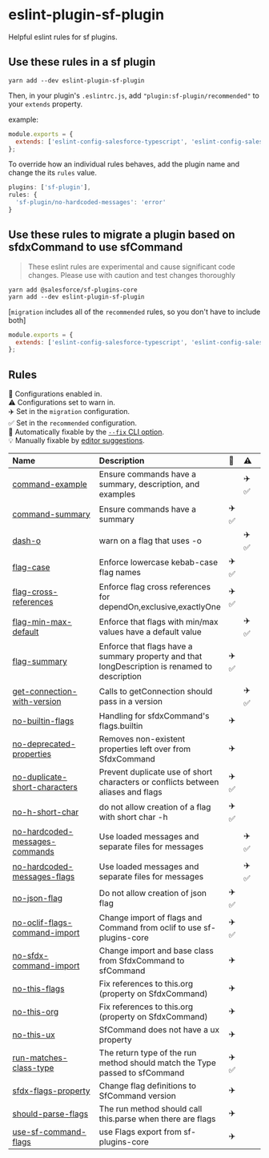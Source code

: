 # eslint-plugin-sf-plugin

Helpful eslint rules for sf plugins.

## Use these rules in a sf plugin

`yarn add --dev eslint-plugin-sf-plugin`

Then, in your plugin's `.eslintrc.js`, add `"plugin:sf-plugin/recommended"` to your `extends` property.

example:

```js
module.exports = {
  extends: ['eslint-config-salesforce-typescript', 'eslint-config-salesforce-license', 'plugin:sf-plugin/recommended'],
};
```

To override how an individual rules behaves, add the plugin name and change the its `rules` value.

```js
plugins: ['sf-plugin'],
rules: {
  'sf-plugin/no-hardcoded-messages': 'error'
}
```

## Use these rules to migrate a plugin based on sfdxCommand to use sfCommand

> These eslint rules are experimental and cause significant code changes. Please use with caution and test changes thoroughly

```shell
yarn add @salesforce/sf-plugins-core
yarn add --dev eslint-plugin-sf-plugin
```

[`migration` includes all of the `recommended` rules, so you don't have to include both]

```js
module.exports = {
  extends: ['eslint-config-salesforce-typescript', 'eslint-config-salesforce-license', 'plugin:sf-plugin/migration'],
};
```

## Rules

<!-- begin auto-generated rules list -->

💼 Configurations enabled in.\
⚠️ Configurations set to warn in.\
✈️ Set in the `migration` configuration.\
✅ Set in the `recommended` configuration.\
🔧 Automatically fixable by the [`--fix` CLI option](https://eslint.org/docs/user-guide/command-line-interface#--fix).\
💡 Manually fixable by [editor suggestions](https://eslint.org/docs/developer-guide/working-with-rules#providing-suggestions).

| Name                                                                           | Description                                                                                   | 💼   | ⚠️   | 🔧 | 💡 |
| :----------------------------------------------------------------------------- | :-------------------------------------------------------------------------------------------- | :--- | :--- | :- | :- |
| [command-example](docs/rules/command-example.md)                               | Ensure commands have a summary, description, and examples                                     |      | ✈️ ✅ |    |    |
| [command-summary](docs/rules/command-summary.md)                               | Ensure commands have a summary                                                                | ✈️ ✅ |      | 🔧 |    |
| [dash-o](docs/rules/dash-o.md)                                                 | warn on a flag that uses -o                                                                   |      | ✈️ ✅ |    |    |
| [flag-case](docs/rules/flag-case.md)                                           | Enforce lowercase kebab-case flag names                                                       | ✈️ ✅ |      | 🔧 |    |
| [flag-cross-references](docs/rules/flag-cross-references.md)                   | Enforce flag cross references for dependOn,exclusive,exactlyOne                               | ✈️ ✅ |      |    |    |
| [flag-min-max-default](docs/rules/flag-min-max-default.md)                     | Enforce that flags with min/max values have a default value                                   |      | ✈️ ✅ |    |    |
| [flag-summary](docs/rules/flag-summary.md)                                     | Enforce that flags have a summary property and that longDescription is renamed to description | ✈️ ✅ |      | 🔧 |    |
| [get-connection-with-version](docs/rules/get-connection-with-version.md)       | Calls to getConnection should pass in a version                                               |      | ✈️ ✅ |    |    |
| [no-builtin-flags](docs/rules/no-builtin-flags.md)                             | Handling for sfdxCommand's flags.builtin                                                      | ✈️   |      | 🔧 |    |
| [no-deprecated-properties](docs/rules/no-deprecated-properties.md)             | Removes non-existent properties left over from SfdxCommand                                    | ✈️   |      | 🔧 |    |
| [no-duplicate-short-characters](docs/rules/no-duplicate-short-characters.md)   | Prevent duplicate use of short characters or conflicts between aliases and flags              | ✈️ ✅ |      |    |    |
| [no-h-short-char](docs/rules/no-h-short-char.md)                               | do not allow creation of a flag with short char -h                                            | ✈️ ✅ |      |    |    |
| [no-hardcoded-messages-commands](docs/rules/no-hardcoded-messages-commands.md) | Use loaded messages and separate files for messages                                           |      | ✈️ ✅ |    |    |
| [no-hardcoded-messages-flags](docs/rules/no-hardcoded-messages-flags.md)       | Use loaded messages and separate files for messages                                           |      | ✈️ ✅ |    |    |
| [no-json-flag](docs/rules/no-json-flag.md)                                     | Do not allow creation of json flag                                                            | ✈️ ✅ |      |    |    |
| [no-oclif-flags-command-import](docs/rules/no-oclif-flags-command-import.md)   | Change import of flags and Command from oclif to use sf-plugins-core                          | ✈️ ✅ |      | 🔧 |    |
| [no-sfdx-command-import](docs/rules/no-sfdx-command-import.md)                 | Change import and base class from SfdxCommand to sfCommand                                    | ✈️   |      | 🔧 |    |
| [no-this-flags](docs/rules/no-this-flags.md)                                   | Fix references to this.org (property on SfdxCommand)                                          | ✈️   |      | 🔧 | 💡 |
| [no-this-org](docs/rules/no-this-org.md)                                       | Fix references to this.org (property on SfdxCommand)                                          | ✈️   |      | 🔧 | 💡 |
| [no-this-ux](docs/rules/no-this-ux.md)                                         | SfCommand does not have a ux property                                                         | ✈️   |      | 🔧 |    |
| [run-matches-class-type](docs/rules/run-matches-class-type.md)                 | The return type of the run method should match the Type passed to sfCommand                   | ✈️ ✅ |      | 🔧 |    |
| [sfdx-flags-property](docs/rules/sfdx-flags-property.md)                       | Change flag definitions to SfCommand version                                                  | ✈️   |      | 🔧 |    |
| [should-parse-flags](docs/rules/should-parse-flags.md)                         | The run method should call this.parse when there are flags                                    | ✈️   |      | 🔧 |    |
| [use-sf-command-flags](docs/rules/use-sf-command-flags.md)                     | use Flags export from sf-plugins-core                                                         | ✈️   |      | 🔧 |    |

<!-- end auto-generated rules list -->
